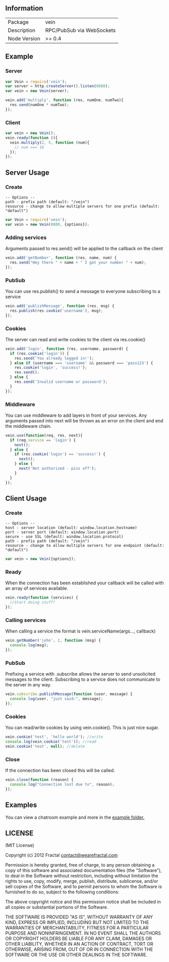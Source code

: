 ## Information

<table>
<tr>
<td>Package</td>
<td>vein</td>
</tr>
<tr>
<td>Description</td>
<td>RPC/PubSub via WebSockets</td>
</tr>
<tr>
<td>Node Version</td>
<td>>= 0.4</td>
</tr>
</table>

## Example

### Server

```javascript
var Vein = require('vein');
var server = http.createServer().listen(8080);
var vein = new Vein(server);

vein.add('multiply', function (res, numOne, numTwo){
  res.send(numOne * numTwo);
});
```

### Client

```javascript
var vein = new Vein();
vein.ready(function (){
  vein.multiply(2, 5, function (num){
    // num === 10
  });
});
```

## Server Usage

### Create

```
-- Options --
path - prefix path (default: "/vein")
resource - change to allow multiple servers for one prefix (default: "default")
```

```javascript
var Vein = require('vein');
var vein = new Vein(8080, {options});
```

### Adding services

Arguments passed to res.send() will be applied to the callback on the client

```javascript
vein.add('getNumber', function (res, name, num) {
  res.send("Hey there " + name + " I got your number " + num);
});
```

### PubSub

You can use res.publish() to send a message to everyone subscribing to a service

```javascript
vein.add('publishMessage', function (res, msg) {
  res.publish(res.cookie('username'), msg);
});
```

### Cookies

The server can read and write cookies to the client via res.cookie()

```javascript
vein.add('login', function (res, username, password) {
  if (res.cookie('login')) {
    res.send('You already logged in!');
  } else if (username === 'username' && password === 'pass123') {
    res.cookie('login', 'success!');
    res.send();
  } else {
    res.send('Invalid username or password');
  }
});
```

### Middleware

You can use middleware to add layers in front of your services. Any arguments passed into next will be thrown as an error on the client and end the middleware chain.

```javascript
vein.use(function(req, res, next){
  if (req.service == 'login') {
    next();
  } else {
    if (res.cookie('login') == 'success!') {
      next();
    } else {
      next('Not authorized - piss off');
    }
  }
});
```

## Client Usage

### Create

```
-- Options --
host - server location (default: window.location.hostname)
port - server port (default: window.location.port)
secure - use SSL (default: window.location.protocol)
path - prefix path (default: "/vein")
resource - change to allow multiple servers for one endpoint (default: "default")
```

```javascript
var vein = new Vein({options});
```

### Ready

When the connection has been established your callback will be called with an array of services available.

```javascript
vein.ready(function (services) {
  //Start doing stuff!
});
```

### Calling services

When calling a service the format is vein.serviceName(args..., callback)

```javascript
vein.getNumber('john', 2, function (msg) {
  console.log(msg);
});
```

### PubSub

Prefixing a service with .subscribe allows the server to send unsolicited messages to the client.
Subscribing to a service does not communicate to the server in any way.

```javascript
vein.subscribe.publishMessage(function (user, message) {
  console.log(user, "just said:", message);
});
```
  
### Cookies

You can read/write cookies by using vein.cookie(). This is just nice sugar.

```javascript
vein.cookie('test', 'hello world'); //write
console.log(vein.cookie('test')); //read
vein.cookie('test', null); //delete
```
  
### Close

If the connection has been closed this will be called.

```javascript
vein.close(function (reason) {
  console.log("Connection lost due to", reason);
});
```

## Examples

You can view a chatroom example and more in the [example folder.](https://github.com/wearefractal/vein/tree/master/examples)

## LICENSE

(MIT License)

Copyright (c) 2012 Fractal <contact@wearefractal.com>

Permission is hereby granted, free of charge, to any person obtaining
a copy of this software and associated documentation files (the
"Software"), to deal in the Software without restriction, including
without limitation the rights to use, copy, modify, merge, publish,
distribute, sublicense, and/or sell copies of the Software, and to
permit persons to whom the Software is furnished to do so, subject to
the following conditions:

The above copyright notice and this permission notice shall be
included in all copies or substantial portions of the Software.

THE SOFTWARE IS PROVIDED "AS IS", WITHOUT WARRANTY OF ANY KIND,
EXPRESS OR IMPLIED, INCLUDING BUT NOT LIMITED TO THE WARRANTIES OF
MERCHANTABILITY, FITNESS FOR A PARTICULAR PURPOSE AND
NONINFRINGEMENT. IN NO EVENT SHALL THE AUTHORS OR COPYRIGHT HOLDERS BE
LIABLE FOR ANY CLAIM, DAMAGES OR OTHER LIABILITY, WHETHER IN AN ACTION
OF CONTRACT, TORT OR OTHERWISE, ARISING FROM, OUT OF OR IN CONNECTION
WITH THE SOFTWARE OR THE USE OR OTHER DEALINGS IN THE SOFTWARE.
